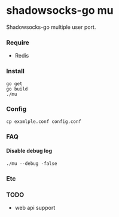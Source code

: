 # shadowsocks-go mu 

Shadowsocks-go multiple user port.


### Require 

* Redis


### Install

```
go get
go build
./mu
```


### Config

```
cp examlple.conf config.conf
```


### FAQ

#### Disable debug log

```
./mu --debug -false
```


### Etc


### TODO

* web api support